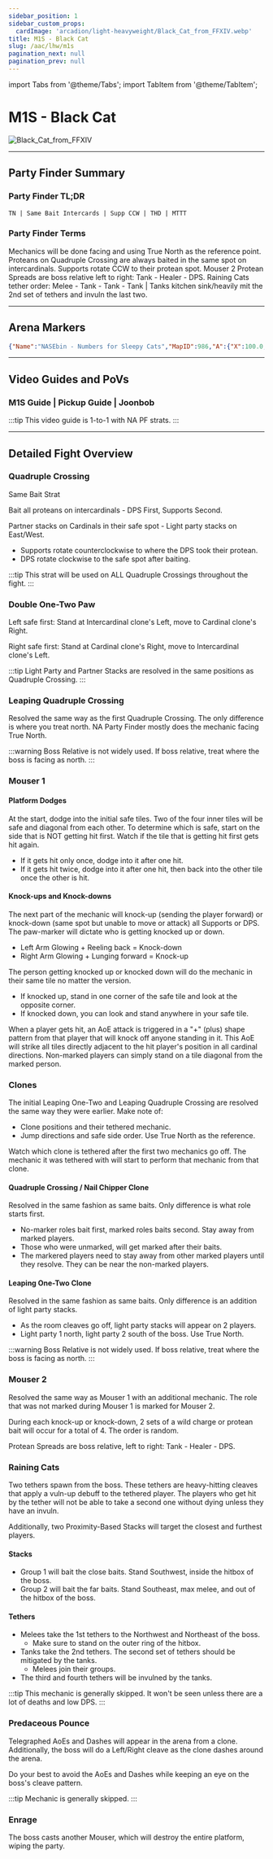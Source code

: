 ```yaml
---
sidebar_position: 1
sidebar_custom_props:
  cardImage: 'arcadion/light-heavyweight/Black_Cat_from_FFXIV.webp'
title: M1S - Black Cat
slug: /aac/lhw/m1s
pagination_next: null
pagination_prev: null
---
```


import Tabs from '@theme/Tabs';
import TabItem from '@theme/TabItem';

# M1S - Black Cat
![Black_Cat_from_FFXIV](/arcadion/light-heavyweight/Black_Cat_from_FFXIV.webp)

***

## Party Finder Summary

### Party Finder TL;DR

```
TN | Same Bait Intercards | Supp CCW | THD | MTTT
```

### Party Finder Terms

<Tabs>
  <TabItem value="TN" label="TN" default>
    Mechanics will be done facing and using True North as the reference point.
  </TabItem>
  <TabItem value="Same Bait" label="Same Bait">
    Proteans on Quadruple Crossing are always baited in the same spot on intercardinals.
  </TabItem>
  <TabItem value="Supp CCW" label="Supp CCW">
    Supports rotate CCW to their protean spot.
  </TabItem>
    <TabItem value="THD" label="THD">
    Mouser 2 Protean Spreads are boss relative left to right: Tank - Healer - DPS.
  </TabItem>
    <TabItem value="MTTT" label="MTTT">
    Raining Cats tether order: Melee - Tank - Tank - Tank | Tanks kitchen sink/heavily mit the 2nd set of tethers and invuln the last two.

  </TabItem>
</Tabs>

***

## Arena Markers

```json
{"Name":"NASEbin - Numbers for Sleepy Cats","MapID":986,"A":{"X":100.0,"Y":0.0,"Z":90.0,"ID":0,"Active":true},"B":{"X":110.0,"Y":0.0,"Z":100.0,"ID":1,"Active":true},"C":{"X":100.0,"Y":0.0,"Z":110.0,"ID":2,"Active":true},"D":{"X":90.0,"Y":0.0,"Z":100.0,"ID":3,"Active":true},"One":{"X":90.0,"Y":0.0,"Z":95.0,"ID":4,"Active":true},"Two":{"X":110.0,"Y":0.0,"Z":95.0,"ID":5,"Active":true},"Three":{"X":110.0,"Y":0.0,"Z":105.0,"ID":6,"Active":true},"Four":{"X":90.0,"Y":0.0,"Z":105.0,"ID":7,"Active":true}}
```

***

## Video Guides and PoVs

### M1S Guide | Pickup Guide | Joonbob

<YouTube youTubeId="0Vb3TCqz4F8" />
:::tip
This video guide is 1-to-1 with NA PF strats.
:::

***

## Detailed Fight Overview

### Quadruple Crossing

Same Bait Strat

Bait all proteans on intercardinals - DPS First, Supports Second.

Partner stacks on Cardinals in their safe spot - Light party stacks on East/West.

* Supports rotate counterclockwise to where the DPS took their protean.
* DPS rotate clockwise to the safe spot after baiting.

:::tip
This strat will be used on ALL Quadruple Crossings throughout the fight.
:::

### Double One-Two Paw

Left safe first:
Stand at Intercardinal clone's Left, move to Cardinal clone's Right.

Right safe first:
Stand at Cardinal clone's Right, move to Intercardinal clone's Left.

:::tip
Light Party and Partner Stacks are resolved in the same positions as Quadruple Crossing.
:::

### Leaping Quadruple Crossing

Resolved the same way as the first Quadruple Crossing. The only difference is where you treat north. NA Party Finder mostly does the mechanic facing True North.

:::warning
Boss Relative is not widely used. If boss relative, treat where the boss is facing as north.
:::

### Mouser 1

#### Platform Dodges

At the start, dodge into the initial safe tiles. Two of the four inner tiles will be safe and diagonal from each other. To determine which is safe, start on the side that is NOT getting hit first. Watch if the tile that is getting hit first gets hit again.

* If it gets hit only once, dodge into it after one hit.
* If it gets hit twice, dodge into it after one hit, then back into the other tile once the other is hit.

#### Knock-ups and Knock-downs

The next part of the mechanic will knock-up (sending the player forward) or knock-down (same spot but unable to move or attack) all Supports or DPS. The paw-marker will dictate who is getting knocked up or down. 

* Left Arm Glowing + Reeling back = Knock-down
* Right Arm Glowing + Lunging forward = Knock-up

The person getting knocked up or knocked down will do the mechanic in their same tile no matter the version.

* If knocked up, stand in one corner of the safe tile and look at the opposite corner.
* If knocked down, you can look and stand anywhere in your safe tile.

When a player gets hit, an AoE attack is triggered in a "+" (plus) shape pattern from that player that will knock off anyone standing in it. This AoE will strike all tiles directly adjacent to the hit player's position in all cardinal directions. Non-marked players can simply stand on a tile diagonal from the marked person. 

### Clones

The initial Leaping One-Two and Leaping Quadruple Crossing are resolved the same way they were earlier. Make note of:

* Clone positions and their tethered mechanic.
* Jump directions and safe side order. Use True North as the reference.

Watch which clone is tethered after the first two mechanics go off. The mechanic it was tethered with will start to perform that mechanic from that clone.

#### Quadruple Crossing / Nail Chipper Clone

Resolved in the same fashion as same baits. Only difference is what role starts first.

* No-marker roles bait first, marked roles baits second. Stay away from marked players.
* Those who were unmarked, will get marked after their baits.
 * The markered players  need to stay away from other marked players until they resolve. They can be near the non-marked players.

#### Leaping One-Two Clone

Resolved in the same fashion as same baits. Only difference is an addition of light party stacks.

* As the room cleaves go off, light party stacks will appear on 2 players.
* Light party 1 north, light party 2 south of the boss. Use True North.

:::warning
Boss Relative is not widely used. If boss relative, treat where the boss is facing as north.
:::

### Mouser 2

Resolved the same way as Mouser 1 with an additional mechanic. The role that was not marked during Mouser 1 is marked for Mouser 2.

During each knock-up or knock-down, 2 sets of a wild charge or protean bait will occur for a total of 4. The order is random.

Protean Spreads are boss relative, left to right: Tank - Healer - DPS.

### Raining Cats

Two tethers spawn from the boss. These tethers are heavy-hitting cleaves that apply a vuln-up debuff to the tethered player. The players who get hit by the tether will not be able to take a second one without dying unless they have an invuln.  

Additionally, two Proximity-Based Stacks will target the closest and furthest players.

#### Stacks
* Group 1 will bait the close baits. Stand Southwest, inside the hitbox of the boss.
* Group 2 will bait the far baits. Stand Southeast, max melee, and out of the hitbox of the boss.

#### Tethers
* Melees take the 1st tethers to the Northwest and Northeast of the boss. 
  * Make sure to stand on the outer ring of the hitbox.
* Tanks take the 2nd tethers. The second set of tethers should be mitigated by the tanks.
  * Melees join their groups.
* The third and fourth tethers will be invulned by the tanks.

:::tip
This mechanic is generally skipped. It won't be seen unless there are a lot of deaths and low DPS.
:::

### Predaceous Pounce

Telegraphed AoEs and Dashes will appear in the arena from a clone. Additionally, the boss will do a Left/Right cleave as the clone dashes around the arena.

Do your best to avoid the AoEs and Dashes while keeping an eye on the boss's cleave pattern.

:::tip
Mechanic is generally skipped.
:::

### Enrage

The boss casts another Mouser, which will destroy the entire platform, wiping the party.
